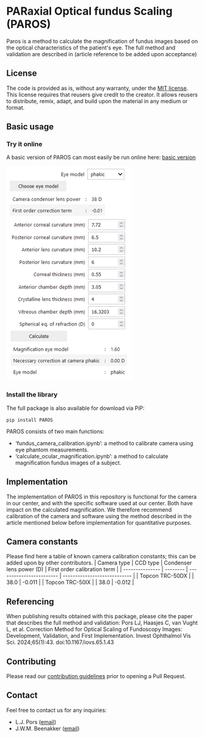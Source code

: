 # PARaxial Optical fundus Scaling (PAROS)

Paros is a method to calculate the magnification of fundus images based on the optical characteristics of the patient's eye. The full method and validation are described in (article reference to be added upon acceptance)

## License

The code is provided as is, without any warranty, under the [MIT license](LICENSE). This license requires that reusers give credit to the creator. It allows reusers to distribute, remix, adapt, and build upon the material in any medium or format. 

## Basic usage


### Try it online
A basic version of PAROS can most easily be run online here: [basic version](https://mreye-lumc.github.io/PAROS)

[![Try PAROS online](https://raw.githubusercontent.com/MREYE-LUMC/PAROS/assets/assets/images/screenshot.png)](https://mreye-lumc.GitHub.io/PAROS)

### Install the library

The full package is also available for download via PiP:

```
pip install PAROS
``` 

PAROS consists of two main functions: 

- ‘fundus_camera_calibration.ipynb’: a method to calibrate camera using eye phantom measurements. 
- ‘calculate_ocular_magnification.ipynb’: a method to calculate magnification fundus images of a subject. 

## Implementation 

The implementation of PAROS in this repository is functional for the camera in our center, and with the specific software used at our center. Both have impact on the calculated magnification. We therefore recommend calibration of the camera and software using the method described in the article mentioned below before implementation for quantitative purposes.

## Camera constants

Please find here a table of known camera calibration constants; this can be added upon by other contributors. 
| Camera type     | CCD type | Condenser lens power (D) | First order calibration term |
| --------------- | -------- | ------------------------ | ---------------------------- |
| Topcon TRC-50DX |          | 38.0                     | -0.011                       |
| Topcon TRC-50IX |          | 38.0                     | -0.012                       |

## Referencing

When publishing results obtained with this package, please cite the paper that describes the full method and validation: Pors LJ, Haasjes C, van Vught L, et al. Correction Method for Optical Scaling of Fundoscopy Images: Development, Validation, and First Implementation. Invest Ophthalmol Vis Sci. 2024;65(1):43. doi:10.1167/iovs.65.1.43

## Contributing

Please read our [contribution guidelines](CONTRIBUTING.md) prior to opening a Pull Request.

## Contact

Feel free to contact us for any inquiries:

- L.J. Pors ([email](mailto:l.j.pors@lumc.nl))
- J.W.M. Beenakker ([email](mailto:j.w.m.beenakker@lumc.nl))
